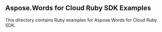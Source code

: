 ## Aspose.Words for Cloud Ruby SDK Examples

This directory contains Ruby examples for Aspose.Words for Cloud Ruby SDK.